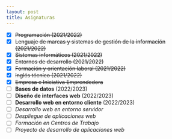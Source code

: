 ```yaml
---
layout: post
title: Asignaturas
---
```


- [x] ~~Programación (2021/2022)~~
- [x] ~~Lenguaje de marcas y sistemas de gestión de la información (2021/2022)~~
- [x] ~~Sistemas informáticos (2021/2022)~~
- [x] ~~Entornos de desarrollo (2021/2022)~~
- [x] ~~Formación y orientación laboral (2021/2022)~~
- [x] ~~Inglés técnico (2021/2022)~~
- [x] ~~Empresa e Iniciativa Emprendedora~~
- [ ] **Bases de datos** (2022/2023)
- [ ] **Diseño de interfaces web** (2022/2023)
- [ ] **Desarrollo web en entorno cliente** (2022/2023)
- [ ] _Desarrollo web en entorno servidor_
- [ ] _Despliegue de aplicaciones web_
- [ ] _Formación en Centros de Trabajo_
- [ ] _Proyecto de desarrollo de aplicaciones web_